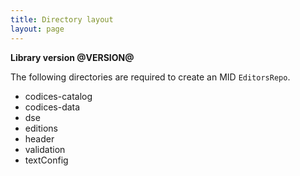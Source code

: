 ```yaml
---
title: Directory layout
layout: page
---
```


**Library version @VERSION@**

The following directories are required to create an MID `EditorsRepo`.


- codices-catalog
- codices-data
- dse
- editions
- header
- validation
- textConfig
